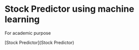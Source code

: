 # Stock Predictor using machine learning

For academic purpose

[Stock Predictor](Stock Predictor)

